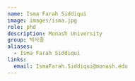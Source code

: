```yaml
---
name: Isma Farah Siddiqui
image: images/isma.jpg
role: phd
description: Monash University
group: 박사졸
aliases:
  - Isma Farah Siddiqui
links:
  email: IsmaFarah.Siddiqui@monash.edu
---
```


